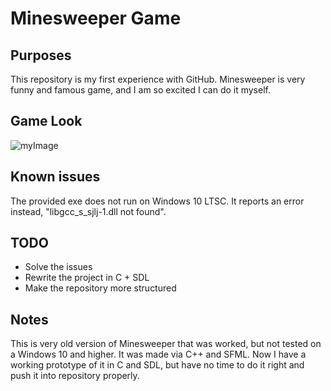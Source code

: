 # Minesweeper Game

## Purposes
This repository is my first experience with GitHub. Minesweeper is very funny and famous game, and I am so excited I can do it myself.

## Game Look

![myImage](https://imgur.com/a/LqrDESZ)

## Known issues
The provided exe does not run on Windows 10 LTSC. It reports an error instead, "libgcc_s_sjlj-1.dll not found".

## TODO
  * Solve the issues
  * Rewrite the project in C + SDL
  * Make the repository more structured
  
## Notes
This is very old version of Minesweeper that was worked, but not tested on a Windows 10 and higher. It was made via C++ and SFML. Now I have a working prototype of it in C and SDL, but have no time to do it right and push it into repository properly.
